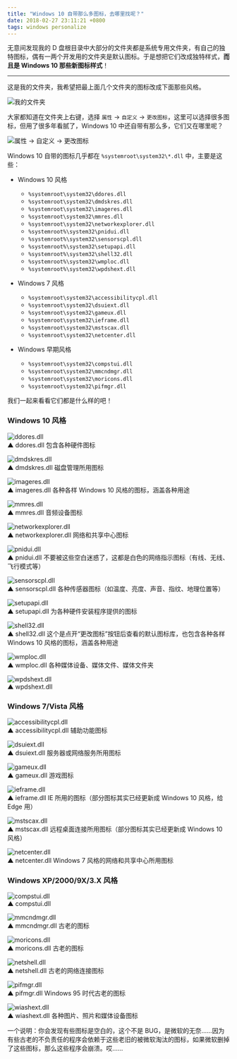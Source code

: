 ```yaml
---
title: "Windows 10 自带那么多图标，去哪里找呢？"
date: 2018-02-27 23:11:21 +0800
tags: windows personalize
---
```


无意间发现我的 D 盘根目录中大部分的文件夹都是系统专用文件夹，有自己的独特图标，偶有一两个开发用的文件夹是默认图标。于是想把它们改成独特样式，**而且是 Windows 10 那些新图标样式**！

---

这是我的文件夹，我希望把最上面几个文件夹的图标改成下面那些风格。

![我的文件夹](/static/posts/2018-02-27-21-50-42.png)

大家都知道在文件夹上右键，选择 `属性` → `自定义` → `更改图标`，这里可以选择很多图标，但用了很多年看腻了，Windows 10 中还自带有那么多，它们又在哪里呢？

![属性 → 自定义 → 更改图标](/static/posts/2018-02-27-21-53-16.png)

Windows 10 自带的图标几乎都在 `%systemroot\system32\*.dll` 中，主要是这些：

- Windows 10 风格
    - `%systemroot\system32\ddores.dll`
    - `%systemroot\system32\dmdskres.dll`
    - `%systemroot\system32\imageres.dll`
    - `%systemroot\system32\mmres.dll`
    - `%systemroot\system32\networkexplorer.dll`
    - `%systemroot%\system32\pnidui.dll`
    - `%systemroot%\system32\sensorscpl.dll`
    - `%systemroot%\system32\setupapi.dll`
    - `%systemroot%\system32\shell32.dll`
    - `%systemroot%\system32\wmploc.dll`
    - `%systemroot%\system32\wpdshext.dll`

- Windows 7 风格
    - `%systemroot\system32\accessibilitycpl.dll`
    - `%systemroot\system32\dsuiext.dll`
    - `%systemroot\system32\gameux.dll`
    - `%systemroot\system32\ieframe.dll`
    - `%systemroot\system32\mstscax.dll`
    - `%systemroot\system32\netcenter.dll`

- Windows 早期风格
    - `%systemroot\system32\compstui.dll`
    - `%systemroot\system32\mmcndmgr.dll`
    - `%systemroot\system32\moricons.dll`
    - `%systemroot\system32\pifmgr.dll`

我们一起来看看它们都是什么样的吧！

### Windows 10 风格

![ddores.dll](/static/posts/2018-02-27-22-00-05.png)  
▲ ddores.dll 包含各种硬件图标

![dmdskres.dll](/static/posts/2018-02-27-22-51-23.png)  
▲ dmdskres.dll 磁盘管理所用图标

![imageres.dll](/static/posts/2018-02-27-22-19-06.png)  
▲ imageres.dll 各种各样 Windows 10 风格的图标，涵盖各种用途

![mmres.dll](/static/posts/2018-02-27-22-20-21.png)  
▲ mmres.dll 音频设备图标

![networkexplorer.dll](/static/posts/2018-02-27-22-30-42.png)  
▲ networkexplorer.dll 网络和共享中心图标

![pnidui.dll](/static/posts/2018-02-27-22-41-54.png)  
▲ pnidui.dll 不要被这些空白迷惑了，这都是白色的网络指示图标（有线、无线、飞行模式等）

![sensorscpl.dll](/static/posts/2018-02-27-22-44-03.png)  
▲ sensorscpl.dll 各种传感器图标（如温度、亮度、声音、指纹、地理位置等）

![setupapi.dll](/static/posts/2018-02-27-22-45-48.png)  
▲ setupapi.dll 为各种硬件安装程序提供的图标

![shell32.dll](/static/posts/2018-02-27-22-31-42.png)  
▲ shell32.dll 这个是点开“更改图标”按钮后查看的默认图标库，也包含各种各样 Windows 10 风格的图标，涵盖各种用途

![wmploc.dll](/static/posts/2018-02-27-22-47-30.png)  
▲ wmploc.dll 各种媒体设备、媒体文件、媒体文件夹

![wpdshext.dll](/static/posts/2018-02-27-22-48-40.png)  
▲ wpdshext.dll

### Windows 7/Vista 风格

![accessibilitycpl.dll](/static/posts/2018-02-27-21-56-53.png)  
▲ accessibilitycpl.dll 辅助功能图标

![dsuiext.dll](/static/posts/2018-02-27-22-52-08.png)  
▲ dsuiext.dll 服务器或网络服务所用图标

![gameux.dll](/static/posts/2018-02-27-22-18-05.png)  
▲ gameux.dll 游戏图标

![ieframe.dll](/static/posts/2018-02-27-22-50-34.png)  
▲ ieframe.dll IE 所用的图标（部分图标其实已经更新成 Windows 10 风格，给 Edge 用）

![mstscax.dll](/static/posts/2018-02-27-22-52-53.png)  
▲ mstscax.dll 远程桌面连接所用图标（部分图标其实已经更新成 Windows 10 风格）

![netcenter.dll](/static/posts/2018-02-27-22-29-57.png)  
▲ netcenter.dll Windows 7 风格的网络和共享中心所用图标

### Windows XP/2000/9X/3.X 风格

![compstui.dll](/static/posts/2018-02-27-22-49-36.png)  
▲ compstui.dll

![mmcndmgr.dll](/static/posts/2018-02-27-22-19-40.png)  
▲ mmcndmgr.dll 古老的图标

![moricons.dll](/static/posts/2018-02-27-22-20-54.png)  
▲ moricons.dll 古老的图标

![netshell.dll](/static/posts/2018-02-27-23-06-22.png)  
▲ netshell.dll 古老的网络连接图标

![pifmgr.dll](/static/posts/2018-02-27-22-31-12.png)  
▲ pifmgr.dll Windows 95 时代古老的图标

![wiashext.dll](/static/posts/2018-02-27-22-54-05.png)  
▲ wiashext.dll 各种图片、照片和媒体设备图标

一个说明：你会发现有些图标是空白的，这个不是 BUG，是微软的无奈……因为有些古老的不负责任的程序会依赖于这些老旧的被微软淘汰的图标，如果微软删掉了这些图标，那么这些程序会崩溃。哎……
